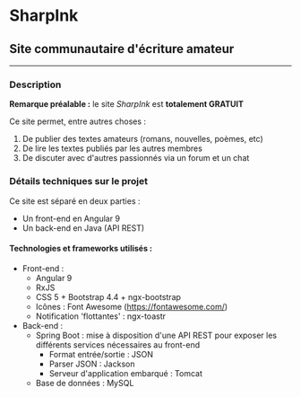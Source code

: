 # SharpInk
## Site communautaire d'écriture amateur

--------------

### Description

**Remarque préalable :** le site *SharpInk* est **totalement GRATUIT**

Ce site permet, entre autres choses :
1. De publier des textes amateurs (romans, nouvelles, poèmes, etc)
2. De lire les textes publiés par les autres membres
3. De discuter avec d'autres passionnés via un forum et un chat

### Détails techniques sur le projet

Ce site est séparé en deux parties :
* Un front-end en Angular 9
* Un back-end en Java (API REST)
#### Technologies et frameworks utilisés :
* Front-end :
  * Angular 9
  * RxJS
  * CSS 5 + Bootstrap 4.4 + ngx-bootstrap
  * Icônes : Font Awesome (https://fontawesome.com/)
  * Notification 'flottantes' : ngx-toastr
* Back-end :
  * Spring Boot : mise à disposition d'une API REST pour exposer les différents services nécessaires au front-end
    * Format entrée/sortie : JSON
    * Parser JSON : Jackson
    * Serveur d'application embarqué : Tomcat
  * Base de données : MySQL

